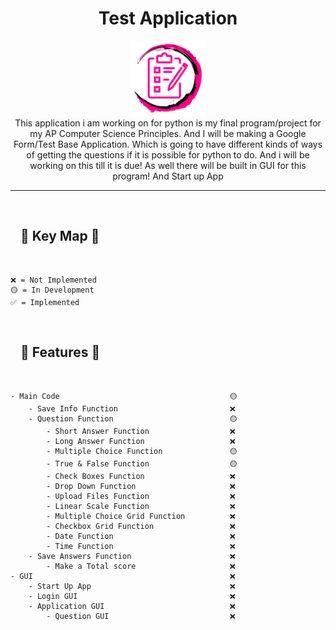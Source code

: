 <h1 align="center">Test Application</h1>
<p align="center">
  <img src="resource\image\logo\logo.png" alt="Application Logo" width="120px" height="120px"/>
  <br>
  This application i am working on for python is my final program/project for my AP Computer Science Principles. 
  And I will be making a Google Form/Test Base Application. 
  Which is going to have different kinds of ways of getting the questions if it is possible for python to do. 
  And i will be working on this till it is due!
  As well there will be built in GUI for this program! And Start up App
  <br>
</p>
<hr>
<br>
<h2 style="padding-left: 1rem">🔑 Key Map 🔑</h2>
<br>

```
❌ = Not Implemented
🟡 = In Development
✅ = Implemented
```
<br>
<h2 style="padding-left: 1rem">📒 Features 📒</h2>
<br>

```
- Main Code                                      🟡
    - Save Info Function                         ❌
    - Question Function                          🟡 
        - Short Answer Function                  ❌
        - Long Answer Function                   ❌
        - Multiple Choice Function               🟡 
        - True & False Function                  🟡
        - Check Boxes Function                   ❌
        - Drop Down Function                     ❌
        - Upload Files Function                  ❌
        - Linear Scale Function                  ❌
        - Multiple Choice Grid Function          ❌
        - Checkbox Grid Function                 ❌
        - Date Function                          ❌
        - Time Function                          ❌
    - Save Answers Function                      ❌
        - Make a Total score                     ❌
- GUI                                            ❌
    - Start Up App                               ❌
    - Login GUI                                  ❌
    - Application GUI                            ❌
        - Question GUI                           ❌
```